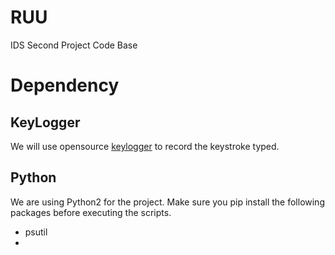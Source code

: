# RUU
IDS Second Project Code Base

# Dependency
## KeyLogger
We will use opensource [keylogger](https://github.com/GiacomoLaw/Keylogger) to record the keystroke typed.
## Python
We are using Python2 for the project. Make sure you pip install the following packages before executing the scripts.
* psutil
*

